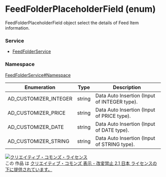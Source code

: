 # FeedFolderPlaceholderField (enum)
FeedFolderPlaceholderField object select the details of Feed Item information.<br>

### Service
+ [FeedFolderService](../../services/FeedFolderService.md)

### Namespace
[FeedFolderService#Namespace](../../services/FeedFolderService.md#namespace)

| Enumeration | Type | Description | 
|---|---|---|
| AD_CUSTOMIZER_INTEGER| string| Data Auto Insertion (Input of INTEGER type). |
| AD_CUSTOMIZER_PRICE| string| Data Auto Insertion (Input of PRICE type).  |
| AD_CUSTOMIZER_DATE| string| Data Auto Insertion (Input of DATE type).  |
| AD_CUSTOMIZER_STRING| string| Data Auto Insertion (Input of STRING type).  |

<a rel="license" href="http://creativecommons.org/licenses/by-nd/2.1/jp/"><img alt="クリエイティブ・コモンズ・ライセンス" style="border-width:0" src="https://i.creativecommons.org/l/by-nd/2.1/jp/88x31.png" /></a><br />この 作品 は <a rel="license" href="http://creativecommons.org/licenses/by-nd/2.1/jp/">クリエイティブ・コモンズ 表示 - 改変禁止 2.1 日本 ライセンスの下に提供されています。</a>
